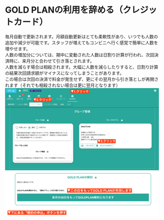 # GOLD PLANの利用を辞める（クレジットカード）
毎月自動で更新されます。月額自動更新はとても柔軟性があり、いつでも人数の追加や減少が可能です。スタッフが増えてもコンビニへ行く感覚で簡単に人数を増やせます。  
人数の増加分については、期中に変動された人数は日割り計算が行われ、次回決済時に、来月分と合わせて引き落とされます。  
人数を減らす場合は相殺されます。大幅に人数を減らしたりすると、日割り計算の結果次回請求額がマイナスになってしまうことがあります。  
この場合は次回の決済で料金が発生せず、更にその翌月から引き落としが再開されます（それでも相殺されない場合は更に翌月となります）
![無料プランへ移行する手順](./price/price7.png)
![無料プランへ移行する最終確認メッセージ](./price/price8.png)